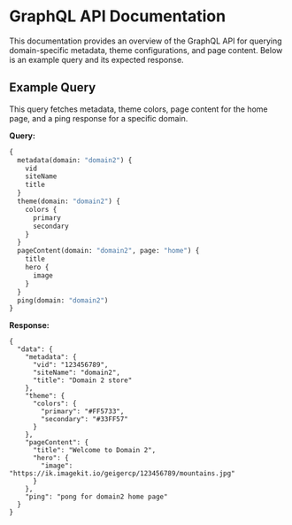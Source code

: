 # GraphQL API Documentation

This documentation provides an overview of the GraphQL API for querying domain-specific metadata, theme configurations, and page content. Below is an example query and its expected response.

## Example Query

This query fetches metadata, theme colors, page content for the home page, and a ping response for a specific domain.

**Query:**

```graphql
{
  metadata(domain: "domain2") {
    vid
    siteName
    title
  }
  theme(domain: "domain2") {
    colors {
      primary
      secondary
    }
  }
  pageContent(domain: "domain2", page: "home") {
    title
    hero {
      image
    }
  }
  ping(domain: "domain2")
}
```

**Response:**

```
{
  "data": {
    "metadata": {
      "vid": "123456789",
      "siteName": "domain2",
      "title": "Domain 2 store"
    },
    "theme": {
      "colors": {
        "primary": "#FF5733",
        "secondary": "#33FF57"
      }
    },
    "pageContent": {
      "title": "Welcome to Domain 2",
      "hero": {
        "image": "https://ik.imagekit.io/geigercp/123456789/mountains.jpg"
      }
    },
    "ping": "pong for domain2 home page"
  }
}

```